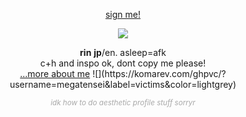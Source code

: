 <p align="center"><a href="https://www.yourworldoftext.com/~rinne/3">sign me!</a></p>

<p align="center">
    
    
<img src="https://files.catbox.moe/d10a3i.gif">

</p>



<p align="center"><b>rin</b> <b>jp</b>/en. asleep=afk
<br>c+h and inspo ok, dont copy me please!
    <br> <a href="https://github.com/megatensei/xtra">...more about me</a>  
    ![](https://komarev.com/ghpvc/?username=megatensei&label=victims&color=lightgrey)
</p>    

 <p style="color: #a8a8a8" align="center">
 <sub><i>idk how to do aesthetic profile stuff sorryr</i></sub></a>
  </p>

[Ÿ HŸPE]: https://yhype.me
[GitHub Profile Views Counter]: https://github.com/antonkomarev/github-profile-views-counter
